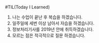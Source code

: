 #TIL(Today I Learned)
1. 나는 수업이 끝난 후 복습을 하겠습니다.
2. 일주일에 세번 이상 남아서 자습을 하겠습니다.
3. 정보처리기사를 2019년 안에 취득하겠습니다.
4. 모르는 점은 적극적으로 질문 하겠습니다.
